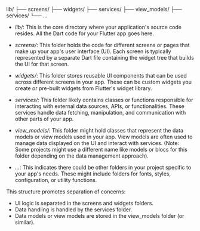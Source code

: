 lib/
├── screens/
├── widgets/
├── services/
├── view_models/
├── services/
└── ...

- *lib/*: This is the core directory where your application's source code resides. All the Dart code for your Flutter app goes here.

 - *screens/*: This folder holds the code for different screens or pages that make up your app's user interface (UI). Each screen is typically represented by a separate Dart file containing the widget tree that builds the UI for that screen.

 - *widgets/*: This folder stores reusable UI components that can be used across different screens in your app. These can be custom widgets you create or pre-built widgets from Flutter's widget library.

 - *services/:* This folder likely contains classes or functions responsible for interacting with external data sources, APIs, or functionalities. These services handle data fetching, manipulation, and communication with other parts of your app.

 - *view_models/:* This folder might hold classes that represent the data models or view models used in your app. View models are often used to manage data displayed on the UI and interact with services. (Note: Some projects might use a different name like models or blocs for this folder depending on the data management approach).

 - *...:* This indicates there could be other folders in your project specific to your app's needs. These might include folders for fonts, styles, configuration, or utility functions.

This structure promotes separation of concerns:

- UI logic is separated in the screens and widgets folders.
- Data handling is handled by the services folder.
- Data models or view models are stored in the view_models folder (or similar).